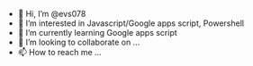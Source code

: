 - 👋 Hi, I’m @evs078
- 👀 I’m interested in Javascript/Google apps script, Powershell
- 🌱 I’m currently learning Google apps script
- 💞️ I’m looking to collaborate on ...
- 📫 How to reach me ...

<!---
evs078/evs078 is a ✨ special ✨ repository because its `README.md` (this file) appears on your GitHub profile.
You can click the Preview link to take a look at your changes.
--->
